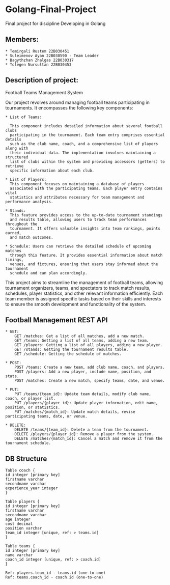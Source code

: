 # Golang-Final-Project
Final project for discipline Developing in Golang

## Members:
    * Temirgali Rustem 22B030451 
    * Suleimenov Ayan 22B030590 - Team Leader
    * Bagythzhan Zhalgas 22B030317
    * Tolegen Nursultan 22B030453

## Description of project:
Football Teams Management System

Our project revolves around managing football teams participating in tournaments. It encompasses the following key components:

    * List of Teams: 

      This component includes detailed information about several football clubs
      participating in the tournament. Each team entry comprises essential details
      such as the club name, coach, and a comprehensive list of players along with
      their individual data. The implementation involves maintaining a structured 
      list of clubs within the system and providing accessors (getters) to retrieve
      specific information about each club.

    * List of Players:
      This component focuses on maintaining a database of players
      associated with the participating teams. Each player entry contains vital 
      statistics and attributes necessary for team management and performance analysis.

    * Stands:
      This feature provides access to the up-to-date tournament standings
      and results table, allowing users to track team performances throughout the
      tournament. It offers valuable insights into team rankings, points earned, 
      and match outcomes.

    * Schedule: Users can retrieve the detailed schedule of upcoming matches
      through this feature. It provides essential information about match timings, 
      venues, and fixtures, ensuring that users stay informed about the tournament 
      schedule and can plan accordingly.

This project aims to streamline the management of football teams, allowing tournament organizers, teams, and spectators to track match results, schedules, player statistics, and other relevant information efficiently. Each team member is assigned specific tasks based on their skills and interests to ensure the smooth development and functionality of the system.

## Football Management REST API
    * GET:
        GET /matches: Get a list of all matches, add a new match.
        GET /teams: Getting a list of all teams, adding a new team.
        GET /players: Getting a list of all players, adding a new player.
        GET /stands: Getting the tournament results table.
        GET /schedule: Getting the schedule of matches.

    * POST:
        POST /teams: Create a new team, add club name, coach, and players.
        POST /players: Add a new player, include name, position, and stats.
        POST /matches: Create a new match, specify teams, date, and venue.

    * PUT:
        PUT /teams/{team_id}: Update team details, modify club name, coach, or player list.
        PUT /players/{player_id}: Update player information, edit name, position, or statistics.
        PUT /matches/{match_id}: Update match details, revise participating teams, date, or venue.

    * DELETE:
        DELETE /teams/{team_id}: Delete a team from the tournament.
        DELETE /players/{player_id}: Remove a player from the system.
        DELETE /matches/{match_id}: Cancel a match and remove it from the tournament schedule.

## DB Structure

    Table coach {
    id integer [primary key]
    firstname varchar
    secondname varchar
    experience_year integer
    }
    
    Table players {
    id integer [primary key]
    firstname varchar
    secondname varchar
    age integer
    cost decimal
    position varchar
    team_id integer [unique, ref: > teams.id]
    }
    
    Table teams {
    id integer [primary key]
    name varchar
    coach_id integer [unique, ref: > coach.id]
    }
    
    Ref: players.team_id - teams.id (one-to-one)
    Ref: teams.coach_id - coach.id (one-to-one)

